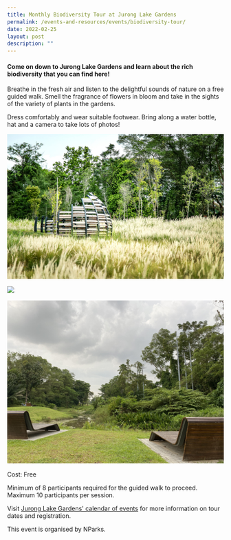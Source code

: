 ```yaml
---
title: Monthly Biodiversity Tour at Jurong Lake Gardens
permalink: /events-and-resources/events/biodiversity-tour/
date: 2022-02-25
layout: post
description: ""
---
```

#### Come on down to Jurong Lake Gardens and learn about the rich biodiversity that you can find here! 

Breathe in the fresh air and listen to the delightful sounds of nature on a free guided walk. Smell the fragrance of flowers in bloom and take in the sights of the variety of plants in the gardens.

Dress comfortably and wear suitable footwear. Bring along a water bottle, hat and a camera to take lots of photos!

![](/images/grasslands%204.jpg)

![](/images/neram%20streams%201.jpg)

![](/images/heron%20island.jpg)

Cost: Free

Minimum of 8 participants required for the guided walk to proceed. Maximum 10 participants per session.

Visit [Jurong Lake Gardens' calendar of events](https://www.nparks.gov.sg/juronglakegardens/whats-happening/calendar-of-events) for more information on tour dates and registration. 

This event is organised by NParks.